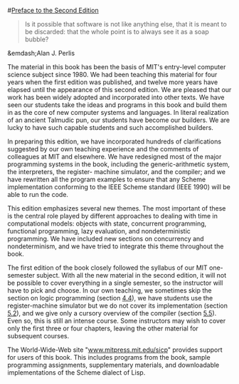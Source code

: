#[Preface to the Second Edition](4.html#chap_Temp_3)

>Is it possible that software is not like anything else, that it is meant to be
discarded: that the whole point is to always see it as a soap bubble?

&emdash;Alan J. Perlis

The material in this book has been the basis of MIT's entry-level computer
science subject since 1980. We had been teaching this material for four years
when the first edition was published, and twelve more years have elapsed until
the appearance of this second edition. We are pleased that our work has been
widely adopted and incorporated into other texts. We have seen our students
take the ideas and programs in this book and build them in as the core of new
computer systems and languages. In literal realization of an ancient Talmudic
pun, our students have become our builders. We are lucky to have such capable
students and such accomplished builders.

In preparing this edition, we have incorporated hundreds of clarifications
suggested by our own teaching experience and the comments of colleagues at MIT
and elsewhere. We have redesigned most of the major programming systems in the
book, including the generic-arithmetic system, the interpreters, the register-
machine simulator, and the compiler; and we have rewritten all the program
examples to ensure that any Scheme implementation conforming to the IEEE
Scheme standard (IEEE 1990) will be able to run the code.

This edition emphasizes several new themes. The most important of these is the
central role played by different approaches to dealing with time in
computational models: objects with state, concurrent programming, functional
programming, lazy evaluation, and nondeterministic programming. We have
included new sections on concurrency and nondeterminism, and we have tried to
integrate this theme throughout the book.

The first edition of the book closely followed the syllabus of our MIT one-
semester subject. With all the new material in the second edition, it will not
be possible to cover everything in a single semester, so the instructor will
have to pick and choose. In our own teaching, we sometimes skip the section on
logic programming (section [4.4](29.html#sec_4.4)), we have
students use the register-machine simulator but we do not cover its
implementation (section [5.2](32.html#sec_5.2)), and we give only a
cursory overview of the compiler (section [5.5](35.html#sec_5.5)).
Even so, this is still an intense course. Some instructors may wish to cover
only the first three or four chapters, leaving the other material for
subsequent courses.

The World-Wide-Web site "www.mitpress.mit.edu/sicp" provides support for users
of this book. This includes programs from the book, sample programming
assignments, supplementary materials, and downloadable implementations of the
Scheme dialect of Lisp.
